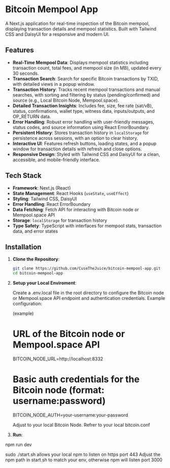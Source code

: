 # Bitcoin Mempool App

A Next.js application for real-time inspection of the Bitcoin mempool, displaying transaction details and mempool statistics. Built with Tailwind CSS and DaisyUI for a responsive and modern UI.

## Features

- **Real-Time Mempool Data**: Displays mempool statistics including transaction count, total fees, and mempool size (in MB), updated every 30 seconds.
- **Transaction Search**: Search for specific Bitcoin transactions by TXID, with detailed views in a popup window.
- **Transaction History**: Tracks recent mempool transactions and manual searches, with sorting and filtering by status (pending/confirmed) and source (e.g., Local Bitcoin Node, Mempool.space).
- **Detailed Transaction Insights**: Includes fee, size, fee rate (sat/vB), status, confirmations, wallet type, witness data, inputs/outputs, and OP_RETURN data.
- **Error Handling**: Robust error handling with user-friendly messages, status codes, and source information using React ErrorBoundary.
- **Persistent History**: Stores transaction history in `localStorage` for persistence across sessions, with an option to clear history.
- **Interactive UI**: Features refresh buttons, loading states, and a popup window for transaction details with refresh and close options.
- **Responsive Design**: Styled with Tailwind CSS and DaisyUI for a clean, accessible, and mobile-friendly interface.

## Tech Stack

- **Framework**: Next.js (React)
- **State Management**: React Hooks (`useState`, `useEffect`)
- **Styling**: Tailwind CSS, DaisyUI
- **Error Handling**: React ErrorBoundary
- **Data Fetching**: Fetch API for interacting with Bitcoin node or Mempool.space API
- **Storage**: `localStorage` for transaction history
- **Type Safety**: TypeScript with interfaces for mempool stats, transaction data, and error states

## Installation

1. **Clone the Repository**:
   ```bash
   git clone https://github.com/CuseTheJuice/bitcoin-mempool-app.git
   cd bitcoin-mempool-app

2. **Setup your Local Enviroment**:

   Create a .env.local file in the root directory to configure the Bitcoin node or Mempool.space API endpoint and authentication credentials. Example configuration:

   (example)

   # URL of the Bitcoin node or Mempool.space API
   BITCOIN_NODE_URL=http://localhost:8332

   # Basic auth credentials for the Bitcoin node (format: username:password)
   BITCOIN_NODE_AUTH=your-username:your-password

   Adjust to your local Bitcoin Node.  Refrer to your local bitcoin.conf

3. **Run**:

npm run dev   

sudo ./start.sh allows your local npm to listen on https port 443
Adjust the npm path in start.sh to match your env, otherwise npm will listen port 3000